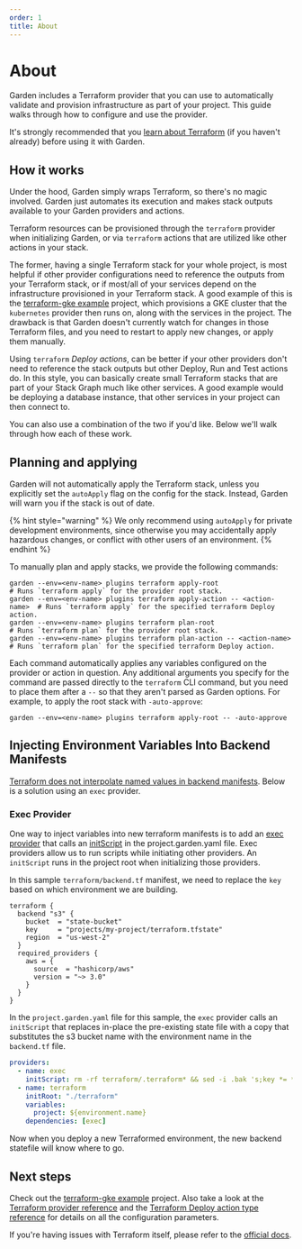 ```yaml
---
order: 1
title: About
---
```


# About

Garden includes a Terraform provider that you can use to automatically validate and provision infrastructure as part of your project. This guide walks through how to configure and use the provider.

It's strongly recommended that you [learn about Terraform](https://www.terraform.io/docs/index.html) (if you haven't already) before using it with Garden.

## How it works

Under the hood, Garden simply wraps Terraform, so there's no magic involved. Garden just automates its execution and makes stack outputs available to your Garden providers and actions.

Terraform resources can be provisioned through the `terraform` provider when initializing Garden, or via `terraform` actions that are utilized like other actions in your stack.

The former, having a single Terraform stack for your whole project, is most helpful if other provider configurations need to reference the outputs from your Terraform stack, or if most/all of your services depend on the infrastructure provisioned in your Terraform stack. A good example of this is the [terraform-gke example](https://github.com/garden-io/garden/tree/0.13.12/examples/terraform-gke) project, which provisions a GKE cluster that the `kubernetes` provider then runs on, along with the services in the project. The drawback is that Garden doesn't currently watch for changes in those Terraform files, and you need to restart to apply new changes, or apply them manually.

Using `terraform` _Deploy actions_, can be better if your other providers don't need to reference the stack outputs but other Deploy, Run and Test actions do. In this style, you can basically create small Terraform stacks that are part of your Stack Graph much like other services. A good example would be deploying a database instance, that other services in your project can then connect to.

You can also use a combination of the two if you'd like. Below we'll walk through how each of these work.

## Planning and applying

Garden will not automatically apply the Terraform stack, unless you explicitly set the `autoApply` flag on the config for the stack. Instead, Garden will warn you if the stack is out of date.

{% hint style="warning" %}
We only recommend using `autoApply` for private development environments, since otherwise you may accidentally apply hazardous changes, or conflict with other users of an environment.
{% endhint %}

To manually plan and apply stacks, we provide the following commands:

```console
garden --env=<env-name> plugins terraform apply-root                     # Runs `terraform apply` for the provider root stack.
garden --env=<env-name> plugins terraform apply-action -- <action-name>  # Runs `terraform apply` for the specified terraform Deploy action.
garden --env=<env-name> plugins terraform plan-root                      # Runs `terraform plan` for the provider root stack.
garden --env=<env-name> plugins terraform plan-action -- <action-name>   # Runs `terraform plan` for the specified terraform Deploy action.
```

Each command automatically applies any variables configured on the provider or action in question. Any additional arguments you specify for the command are passed directly to the `terraform` CLI command, but you need to place them after a `--` so that they aren't parsed as Garden options. For example, to apply the root stack with `-auto-approve`:

```console
garden --env=<env-name> plugins terraform apply-root -- -auto-approve
```

## Injecting Environment Variables Into Backend Manifests

[Terraform does not interpolate named values in backend manifests](https://www.terraform.io/language/settings/backends/configuration). Below is a solution using an `exec` provider.

### Exec Provider

One way to inject variables into new terraform manifests is to add an [exec provider](../reference/providers/exec.md) that calls an [initScript](../reference/providers/exec.md#providers-.initscript) in the project.garden.yaml file. Exec providers allow us to run scripts while initiating other providers. An `initScript` runs in the project root when initializing those providers.

In this sample `terraform/backend.tf` manifest, we need to replace the `key` based on which environment we are building.

```
terraform {
  backend "s3" {
    bucket  = "state-bucket"
    key     = "projects/my-project/terraform.tfstate"
    region  = "us-west-2"
  }
  required_providers {
    aws = {
      source  = "hashicorp/aws"
      version = "~> 3.0"
    }
  }
}
```

In the `project.garden.yaml` file for this sample, the `exec` provider calls an `initScript` that replaces in-place the pre-existing state file with a copy that substitutes the s3 bucket name with the environment name in the `backend.tf` file.

```yaml
providers:
  - name: exec
    initScript: rm -rf terraform/.terraform* && sed -i .bak 's;key *= *"projects/[a-zA-Z0-9]*/terraform.tfstate";key = "projects/${environment.name}/terraform.tfstate";g' terraform/backend.tf
  - name: terraform
    initRoot: "./terraform"
    variables:
      project: ${environment.name}
    dependencies: [exec]
```

Now when you deploy a new Terraformed environment, the new backend statefile will know where to go.

## Next steps

Check out the [terraform-gke example](https://github.com/garden-io/garden/tree/0.13.12/examples/terraform-gke) project. Also take a look at the [Terraform provider reference](../reference/providers/terraform.md) and the [Terraform Deploy action type reference](../reference/action-types/Deploy/terraform.md) for details on all the configuration parameters.

If you're having issues with Terraform itself, please refer to the [official docs](https://www.terraform.io/docs/index.html).
